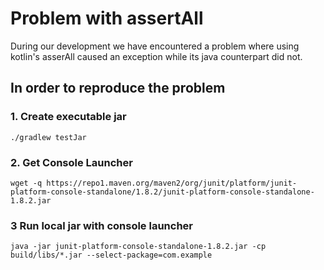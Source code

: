 # Problem with assertAll

During our development we have encountered a problem where using kotlin's asserAll caused an exception while its java counterpart did not.

## In order to reproduce the problem

### 1. Create executable jar

```./gradlew testJar```

### 2. Get Console Launcher

```wget -q https://repo1.maven.org/maven2/org/junit/platform/junit-platform-console-standalone/1.8.2/junit-platform-console-standalone-1.8.2.jar```

### 3 Run local jar with console launcher

```java -jar junit-platform-console-standalone-1.8.2.jar -cp build/libs/*.jar --select-package=com.example```
